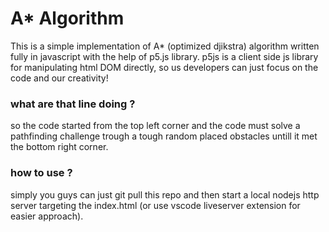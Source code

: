 # A* Algorithm
This is a simple implementation of A* (optimized djikstra) algorithm written fully in javascript with the help of p5.js library.
p5js is a client side js library for manipulating html DOM directly, so us developers can just focus on the code and our creativity!

### what are that line doing ?
so the code started from the top left corner and the code must solve a pathfinding challenge trough a tough random placed obstacles untill it met the bottom right corner.

### how to use ?
simply you guys can just git pull this repo and then start a local nodejs http server targeting the index.html (or use vscode liveserver extension for easier approach).
